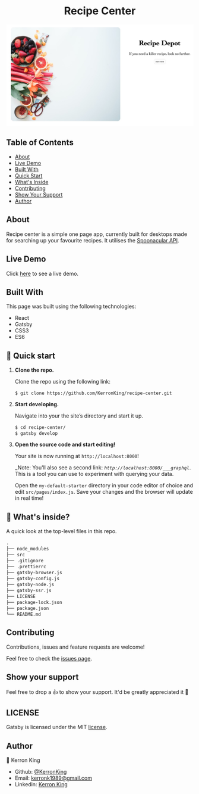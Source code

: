 <h1 align="center">
  Recipe Center
</h1>

<p align="center">
  <img src="src/images/screencap.jpg">
</p>

## Table of Contents
* [About](#About)
* [Live Demo](#demo)
* [Built With](#built)
* [Quick Start](#quick)
* [What's Inside](#inside)
* [Contributing](#Contributing)
* [Show Your Support](#show)
* [Author](#Author)

## About

Recipe center is a simple one page app, currently built for desktops made for searching up your favourite recipes. It utilises the [Spoonacular API](https://spoonacular.com/food-api).

## Live Demo <span id="demo"></span>

Click [here](https://kerronking.github.io/recipe-center/) to see a live demo.

## Built With <span id="built"></span>

This page was built using the following technologies:
- React
- Gatsby
- CSS3
- ES6

## 🚀 Quick start <span id="quick"></span>

1. **Clone the repo.**

    Clone the repo using the following link:

    ```
    $ git clone https://github.com/KerronKing/recipe-center.git
    ```

2.  **Start developing.**

    Navigate into your the site’s directory and start it up.

    ```
    $ cd recipe-center/
    $ gatsby develop
    ```

3.  **Open the source code and start editing!**

    Your site is now running at `http://localhost:8000`!

    _Note: You'll also see a second link: _`http://localhost:8000/___graphql`_. This is a tool you can use to experiment with querying your data.

    Open the `my-default-starter` directory in your code editor of choice and edit `src/pages/index.js`. Save your changes and the browser will update in real time!

## 🧐 What's inside? <span id="inside"></span>

A quick look at the top-level files in this repo.

    .
    ├── node_modules
    ├── src
    ├── .gitignore
    ├── .prettierrc
    ├── gatsby-browser.js
    ├── gatsby-config.js
    ├── gatsby-node.js
    ├── gatsby-ssr.js
    ├── LICENSE
    ├── package-lock.json
    ├── package.json
    └── README.md

## Contributing

Contributions, issues and feature requests are welcome!

Feel free to check the [issues page](https://github.com/KerronKing/recipe-center/issues).

## Show your support <span id="show"></span>

Feel free to drop a :+1: to show your support. It'd be greatly appreciated it :pray:

## LICENSE 

Gatsby is licensed under the MIT [license](./LICENSE).

## Author

:bust_in_silhouette: Kerron King

* Github: [@KerronKing](https://github.com/KerronKing)
* Email: kerronk1989@gmail.com
* Linkedin: [Kerron King](linkedin.com/in/kerron-shawn-king)


